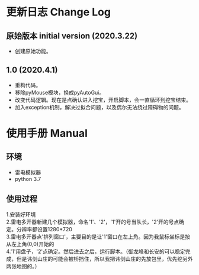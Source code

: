 # 更新日志 Change Log
##  原始版本 initial version (2020.3.22)
- 创建原始功能。

##  1.0 (2020.4.1)
- 重构代码。
- 移除pyMouse模块，换成pyAutoGui。
- 改变代码逻辑。现在是点确认进入挖宝，开启脚本，会一直循环到挖宝结束。
- 加入exception机制，解决过拟合问题，以及偶尔无法绕过障碍物的问题。

# 使用手册 Manual
## 环境
- 雷电模拟器
- python 3.7
## 使用过程
1.安装好环境<br>
2.雷电多开器新建几个模拟器，命名'1'、'2'，'1'开的号当队长，'2'开的号点确定。分辨率都设置1280*720<br>
3.雷电多开器点'排列窗口'，主要目的是让'1'窗口在左上角。因为我鼠标坐标是按从左上角(0,0)开始的<br>
4.'1'用盘子，'2'点确定。然后进去之后，运行脚本。（御龙峰和长安的可以稳定完成，但是讳剑山庄的可能会被桥挡住，所以我把讳剑山庄的先放包里，优先挖另外两张地图的。）
